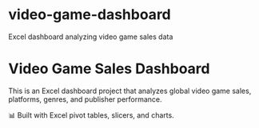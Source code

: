 # video-game-dashboard
Excel dashboard analyzing video game sales data
# Video Game Sales Dashboard

This is an Excel dashboard project that analyzes global video game sales, platforms, genres, and publisher performance.

📊 Built with Excel pivot tables, slicers, and charts.
